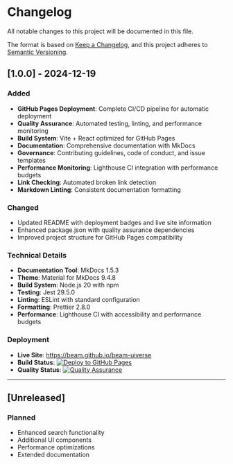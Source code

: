 # Changelog

All notable changes to this project will be documented in this file.

The format is based on [Keep a Changelog](https://keepachangelog.com/en/1.0.0/),
and this project adheres to [Semantic Versioning](https://semver.org/spec/v2.0.0.html).

## [1.0.0] - 2024-12-19

### Added
- **GitHub Pages Deployment**: Complete CI/CD pipeline for automatic deployment
- **Quality Assurance**: Automated testing, linting, and performance monitoring
- **Build System**: Vite + React optimized for GitHub Pages
- **Documentation**: Comprehensive documentation with MkDocs
- **Governance**: Contributing guidelines, code of conduct, and issue templates
- **Performance Monitoring**: Lighthouse CI integration with performance budgets
- **Link Checking**: Automated broken link detection
- **Markdown Linting**: Consistent documentation formatting

### Changed
- Updated README with deployment badges and live site information
- Enhanced package.json with quality assurance dependencies
- Improved project structure for GitHub Pages compatibility

### Technical Details
- **Documentation Tool**: MkDocs 1.5.3
- **Theme**: Material for MkDocs 9.4.8
- **Build System**: Node.js 20 with npm
- **Testing**: Jest 29.5.0
- **Linting**: ESLint with standard configuration
- **Formatting**: Prettier 2.8.0
- **Performance**: Lighthouse CI with accessibility and performance budgets

### Deployment
- **Live Site**: https://beam.github.io/beam-uiverse
- **Build Status**: [![Deploy to GitHub Pages](https://github.com/beam/beam-uiverse/workflows/Deploy%20to%20GitHub%20Pages/badge.svg)](https://beam.github.io/beam-uiverse)
- **Quality Status**: [![Quality Assurance](https://github.com/beam/beam-uiverse/workflows/Quality%20Assurance/badge.svg)](https://github.com/beam/beam-uiverse/actions)

---

## [Unreleased]

### Planned
- Enhanced search functionality
- Additional UI components
- Performance optimizations
- Extended documentation
